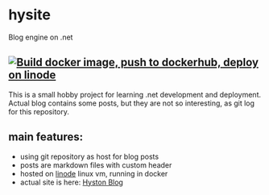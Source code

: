 # hysite
Blog engine on .net

[![Build docker image, push to dockerhub, deploy on linode](https://github.com/ghyston/hysite/actions/workflows/deploy_to_linode.yml/badge.svg)](https://github.com/ghyston/hysite/actions/workflows/deploy_to_linode.yml)
-----

This is a small hobby project for learning .net development and deployment. Actual blog contains some posts, but they are not so interesting, as git log for this repository.

## main features:
* using git repository as host for blog posts
* posts are markdown files with custom header
* hosted on [linode](http://linode.com/) linux vm, running in docker
* actual site is here: [Hyston Blog](https://hyston.blog/)

